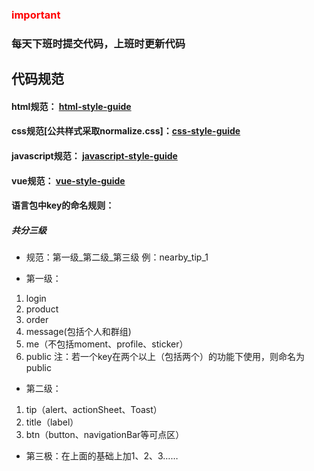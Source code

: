 ﻿### <font color=red>important </font> 
<h3>每天下班时提交代码，上班时更新代码</h3>

## 代码规范
#### html规范： [html-style-guide](https://github.com/onlyH/Style-Guide/blob/master/html-style-guide.md)
#### css规范[公共样式采取normalize.css]：[css-style-guide](https://github.com/onlyH/Style-Guide/blob/master/css-style-guide.md) 
#### javascript规范： [javascript-style-guide](https://github.com/onlyH/Style-Guide/blob/master/css-style-guide.md)
#### vue规范： [vue-style-guide](https://github.com/onlyH/Style-Guide/blob/master/vue-style-guide.md)
#### 语言包中key的命名规则：
##### 共分三级
- 规范：第一级_第二级_第三级
例：nearby_tip_1

- 第一级：
1. login
2. product
3. order
10. message(包括个人和群组)
11. me（不包括moment、profile、sticker）
12. public
注：若一个key在两个以上（包括两个）的功能下使用，则命名为public

- 第二级：
1. tip（alert、actionSheet、Toast）
2. title（label）
3. btn（button、navigationBar等可点区）

- 第三极：在上面的基础上加1、2、3……


